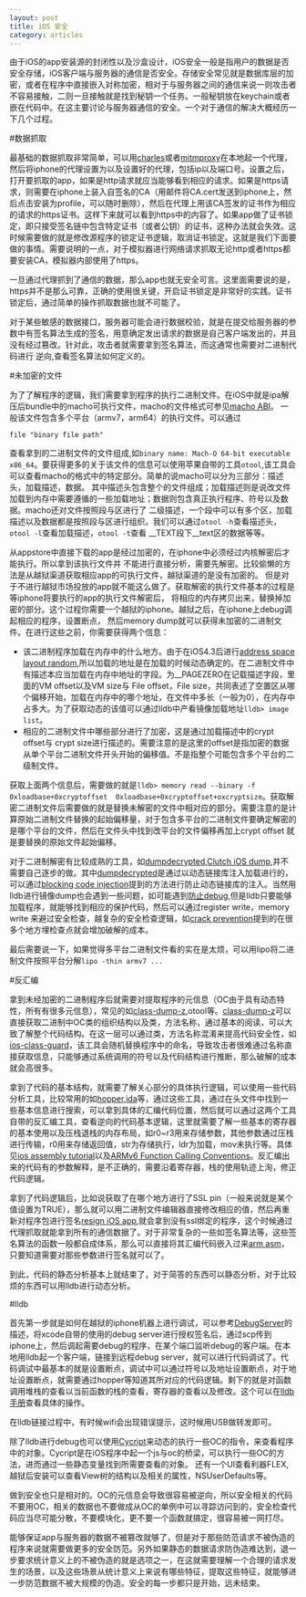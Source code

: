 ```yaml
---
layout: post
title: iOS 安全
category: articles
---
```


由于iOS的app安装源的封闭性以及沙盒设计，iOS安全一般是指用户的数据是否安全存储，iOS客户端与服务器的通信是否安全。存储安全常见就是数据库层的加密，或者在程序中直接嵌入对称加密，相对于与服务器之间的通信来说一则攻击者不容易接触，二则一旦接触就是找到秘钥一个任务。一般秘钥放在keychain或者嵌在代码中。在这主要讨论与服务器通信的安全。一个对于通信的解决大概经历一下几个过程。

#数据抓取

最基础的数据抓取非常简单，可以用[charles][]或者[mitmproxy][]在本地起一个代理，然后将iphone的代理设置为以及设置好的代理，包括ip以及端口号。设置之后，打开要抓取的app，如果是http请求就应当能够看到相应的请求。如果是https请求，则需要在iphone上装入自签名的CA（用邮件将CA.cert发送到iphone上，然后点击安装为profile，可以随时删除），然后在代理上用该CA签发的证书作为相应的请求的https证书。这样下来就可以看到https中的内容了。如果app做了证书锁定，即只接受签名链中包含特定证书（或者公钥）的证书，这种办法就会失效。这时候需要做的就是修改源程序的锁定证书逻辑，取消证书锁定。这就是我们下面要做的事情。需要说明的一点，对于模拟器进行网络请求抓取无论http或者https都要安装CA，模拟器内部使用了https。

一旦通过代理抓到了通信的数据，那么app也就无安全可言。这里面需要说的是，https并不是那么可靠，正确的使用很关键，开启证书锁定是非常好的实践。证书锁定后，通过简单的操作抓取数据也就不可能了。

对于某些敏感的数据接口，服务器可能会进行数据校验，就是在提交给服务器的参数中有签名算法生成的签名，用意确定发出请求的数据是自己客户端发出的，并且没有经过篡改。针对此，攻击者就需要拿到签名算法，而这通常也需要对二进制代码进行
逆向,查看签名算法如何定义的。

#未加密的文件

为了了解程序的逻辑，我们需要拿到程序的执行二进制文件。在iOS中就是ipa解压后bundle中的macho可执行文件，macho的文件格式可参见[macho ABI][]。
一般该文件包含多个平台（armv7，arm64）的执行文件。可以通过

```
file "binary file path"
```

查看拿到的二进制文件的文件组成,如`binary name: Mach-O 64-bit executable x86_64`。要获得更多的关于该文件的信息可以使用苹果自带的工具`otool`,该工具会可以查看macho的格式中的特定部分。简单的说macho可以分为三部分：描述头，加载描述，数据。
其中描述头包含整个的文件组成；加载描述则是说改文件加载到内存中需要遵循的一些加载地址；数据则包含真正执行程序、符号以及数据。macho还对文件按照段与区进行了
二级描述，一个段中可以有多个区，加载描述以及数据都是按照段与区进行组织。我们可以通过`otool -h`查看描述头，`otool -l`查看加载描述，`otool -t`查看
__TEXT段下__text区的数据等等。

从appstore中直接下载的app是经过加密的，在iphone中必须经过内核解密后才能执行。所以拿到该执行文件并
不能进行直接分析，需要先解密。比较偷懒的方法是从越狱渠道获取相应app的可执行文件，越狱渠道的是没有加密的。
但是对于不进行越狱市场投放的app就不能这么做了。获取解密的执行文件基本的过程是等iphone将要执行的app的执行文件解密后，
将相应的内存拷贝出来，替换掉加密的部分。这个过程你需要一个越狱的iphone。越狱之后，在iphone上debug调起相应的程序，设置断点，
然后memory dump就可以获得未加密的二进制文件。在进行这些之前，你需要获得两个信息：

* 该二进制程序加载在内存中的什么地方。由于在iOS4.3后进行[address space layout random][],所以加载的地址是在加载的时候动态确定的。在二进制文件中有描述本应当加载在内存中地址的字段。为__PAGEZERO在记载描述字段，里面的VM offset以及VM size与 File offset，File size，共同表述了空置区从哪个偏移开始，加载在内存中的哪个地址，在文件中多长（一般为0），在内存中占多大。为了获取动态的该值可以通过lldb中产看镜像加载地址`lldb> image list`。
* 相应的二进制文件中哪些部分进行了加密，这是通过加载描述中的crypt offset与 crypt size进行描述的。需要注意的是这里的offset是指加密的数据从单个平台二进制文件开头开始的偏移值。不是指整个可能包含多个平台的二级制文件。

获取上面两个信息后，需要做的就是`lldb> memory read --binary -f 0xloadbase+0xcryptoffset  0xloadbase+0xcryptoffset+oxcryptsize`。获取解密二进制文件后需要做的就是替换未解密的文件中相对应的部分。需要注意的是计算原始二进制文件替换的起始偏移量，对于包含多平台的二进制文件要确定解密的是哪个平台的文件，然后在文件头中找到改平台的文件偏移再加上crypt offset 就是要替换的原始文件起始偏移。

对于二进制解密有比较成熟的工具，如[dumpdecrypted][],[Clutch iOS dump][],并不需要自己逐步的做。其中[dumpdecrypted][]是通过以动态链接库注入加载进行的，可以通过[blocking code injection][]提到的方法进行防止动态链接库的注入。当然用lldb进行镜像dump也会遇到一些问题，如可能遇到[防止debug][],但是lldb只要能够加载程序，就能够找到相应的保护代码，然后可以通过register write，memory write 来避过安全检查，越复杂的安全检查逻辑，如[crack prevention][]提到的在很多个地方埋检查点就会增加破解的成本。

最后需要说一下，如果觉得多平台二进制文件看的实在是太烦，可以用lipo将二进制文件按照平台分解`lipo -thin armv7 ...`

#反汇编

拿到未经加密的二进制程序后就需要对提取程序的元信息（OC由于具有动态特性，所有有很多元信息），常见的如[class-dump-z][],otool等。[class-dump-z][]可以直接获取二进制中OC类的组织结构以及类，方法名称，通过基本的阅读，可以大致了解整个代码结构。在这一层可以通过类，方法名称混淆来提高代码安全性，如[ios-class-guard][]，该工具会随机替换程序中的命名，导致攻击者很难通过名称直接获取信息，只能够通过系统调用的符号以及代码结构进行推断，那么破解的成本就会高很多。

拿到了代码的基本结构，就需要了解关心部分的具体执行逻辑，可以使用一些代码分析工具，比较常用的如[hopper][],[ida][]等，通过这些工具，通过在头文件中找到一些基本信息进行搜索，可以拿到具体的汇编代码位置，然后就可以通过这两个工具自带的反汇编工具，查看逆向的代码基本逻辑，这里就需要了解一些基本的寄存器的基本使用以及压栈退栈的内存布局，如r0~r3用来存储参数，其他参数通过压栈进行传输，r0用来存储返回值，str为存储执行，ldr为加载，mov未执行等。具体见[ios assembly tutorial][]以及[ARMv6 Function Calling Conventions][]。反汇编出来的代码有的参数解释，是不正确的，需要沿着寄存器，栈的使用轨迹上洵，修正代码逻辑。

拿到了代码逻辑后，比如说获取了在哪个地方进行了SSL pin（一般来说就是某个值设置为TRUE），那么就可以用二进制文件编辑器直接修改相应的值，然后再重新对程序包进行签名[resign iOS app][],就会拿到没有ssl绑定的程序，这个时候通过代理抓取就能拿到所有的通信数据了。对于非常复杂的一些如签名算法等，这些签名算法的函数一般都自成体系，那么可以直接将其汇编代码嵌入过来[arm asm][]，只要知道需要对那些参数进行签名就可以了。

到此，代码的静态分析基本上就结束了，对于简答的东西可以静态分析，对于比较烦的东西可以用lldb进行动态分析。

#lldb

首先第一步就是如何在越狱的iphone机器上进行调试，可以参考[DebugServer][]的描述，将xcode自带的使用的debug server进行授权签名后，通过scp传到iphone上，然后调起需要debug的程序，在某个端口监听debug的客户端。在本地用lldb起一个客户端，链接到远程debug server，就可以进行代码调试了。代码调试中最基本的就是设置断点，调试中可以通过符号以及地址设置断点，对于地址设置断点，就需要通过hopper等知道其所对应的代码逻辑。剩下的就是对函数调用堆栈的查看以当前函数的栈的查看，寄存器的查看以及修改。这个可以在[lldb 手册][]查看具体的操作。

在lldb链接过程中，有时候wifi会出现错误提示，这时候用USB做转发即可。

除了lldb进行debug也可以使用[Cycript][]来动态的执行一些OC的指令，来查看程序中的对象。Cycript是在iOS程序中起一个js与oc的桥梁，可以执行一些OC的方法，进而通过一些静态变量找到所需要查看的对象。
还有一个UI查看利器FLEX,越狱后安装可以查看View树的结构以及相关的属性，NSUserDefaults等。


做到安全也只是相对的。OC的元信息会导致很容易被逆向，所以安全相关的代码不要用OC，相关的数据也不要做成从OC的单例中可以寻踪访问到的，安全检查代码应当尽可能分散，不要模块化，更不要一个函数就搞定，很容易被一网打尽。

能够保证app与服务器的数据不被篡改就够了，但是对于那些防范请求不被伪造的程序来说就需要做更多的安全防范。另外如果静态的数据请求防伪造难达到，退一步要求统计意义上的不被伪造的就是选项之一，在这就需要理解一个合理的请求发生的场景，以及这些场景从统计意义上来说有哪些特征，提取这些特征，就能够进一步防范数据不被大规模的伪造。安全的每一步都只是开始，远未结束。

[self signed cert:]:http://stackoverflow.com/questions/10175812/how-to-create-a-self-signed-certificate-with-openssl
[tools]:http://iphonedevwiki.net/index.php/Reverse_Engineering_Tools
[Cycript]:http://iphonedevwiki.net/index.php/Cycript
[hopper]:http://www.hopperapp.com/
[ida]:https://www.hex-rays.com/index.shtml
[不能输入中文]: http://stackoverflow.com/questions/4606570/os-x-terminal-utf-8-issues
[charles]: http://www.charlesproxy.com/
[mitmproxy]: https://mitmproxy.org/
[resign iOS app]:http://dev.mlsdigital.net/posts/how-to-resign-an-ios-app-from-external-developers/
[arm asm]:http://blog.noctua-software.com/arm-asm.html
[ARMv6 Function Calling Conventions]:https://developer.apple.com/library/ios/documentation/Xcode/Conceptual/iPhoneOSABIReference/Articles/ARMv6FunctionCallingConventions.html#//apple_ref/doc/uid/TP40009021-SW1
[ios assembly tutorial]:http://www.raywenderlich.com/37181/ios-assembly-tutorial
[pinning ssl for iOS]: http://initwithfunk.com/blog/2014/03/12/afnetworking-ssl-pinning-with-self-signed-certificates/
[decrypting iOS app]: http://timourrashed.com/decrypting-ios-app/
[Clutch iOS dump]: https://github.com/KJCracks/Clutch
[iOS dump analysis]:http://www.infointox.net/?p=123
[DebugServer]: http://iphonedevwiki.net/index.php/Debugserver#Alternative_Instructions_.2864-bit_compatible.29
[lldb 手册]: http://lldb.llvm.org/lldb-gdb.html
[dumpdecrypted]:https://github.com/stefanesser/dumpdecrypted
[blocking code injection]:http://www.samdmarshall.com/blog/blocking_code_injection_on_ios_and_os_x.html
[防止debug]: http://applidium.com/en/news/securing_ios_apps_debuggers/
[crack prevention]:http://iphonedevwiki.net/index.php/Crack_prevention
[class-dump-z]:(https://github.com/nygard/class-dump)
[macho ABI]:https://developer.apple.com/library/mac/documentation/DeveloperTools/Conceptual/MachORuntime/
[ios-class-guard]: https://github.com/Polidea/ios-class-guard
[address space layout random]:https://en.wikipedia.org/wiki/Address_space_layout_randomization
[Position Independent Executables]: https://rce64.wordpress.com/2013/01/27/private-decrypting-apps-on-ios-6-multiple-architectures-and-pie/

